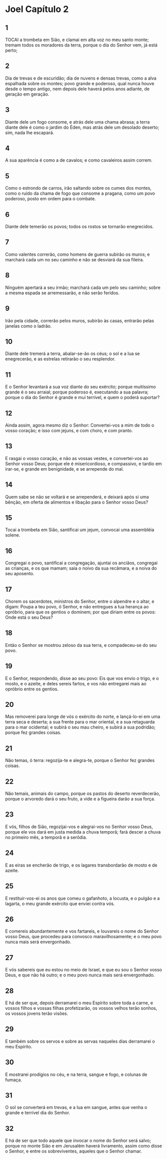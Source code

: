 # Joel Capítulo 2

## 1
TOCAI a trombeta em Sião, e clamai em alta voz no meu santo monte; tremam todos os moradores da terra, porque o dia do Senhor vem, já está perto;

## 2
Dia de trevas e de escuridão; dia de nuvens e densas trevas, como a alva espalhada sobre os montes; povo grande e poderoso, qual nunca houve desde o tempo antigo, nem depois dele haverá pelos anos adiante, de geração em geração.

## 3
Diante dele um fogo consome, e atrás dele uma chama abrasa; a terra diante dele é como o jardim do Éden, mas atrás dele um desolado deserto; sim, nada lhe escapará.

## 4
A sua aparência é como a de cavalos; e como cavaleiros assim correm.

## 5
Como o estrondo de carros, irão saltando sobre os cumes dos montes, como o ruído da chama de fogo que consome a pragana, como um povo poderoso, posto em ordem para o combate.

## 6
Diante dele temerão os povos; todos os rostos se tornarão enegrecidos.

## 7
Como valentes correrão, como homens de guerra subirão os muros; e marchará cada um no seu caminho e não se desviará da sua fileira.

## 8
Ninguém apertará a seu irmão; marchará cada um pelo seu caminho; sobre a mesma espada se arremessarão, e não serão feridos.

## 9
Irão pela cidade, correrão pelos muros, subirão às casas, entrarão pelas janelas como o ladrão.

## 10
Diante dele tremerá a terra, abalar-se-ão os céus; o sol e a lua se enegrecerão, e as estrelas retirarão o seu resplendor.

## 11
E o Senhor levantará a sua voz diante do seu exército; porque muitíssimo grande é o seu arraial; porque poderoso é, executando a sua palavra; porque o dia do Senhor é grande e mui terrível, e quem o poderá suportar?

## 12
Ainda assim, agora mesmo diz o Senhor: Convertei-vos a mim de todo o vosso coração; e isso com jejuns, e com choro, e com pranto.

## 13
E rasgai o vosso coração, e não as vossas vestes, e convertei-vos ao Senhor vosso Deus; porque ele é misericordioso, e compassivo, e tardio em irar-se, e grande em benignidade, e se arrepende do mal.

## 14
Quem sabe se não se voltará e se arrependerá, e deixará após si uma bênção, em oferta de alimentos e libação para o Senhor vosso Deus?

## 15
Tocai a trombeta em Sião, santificai um jejum, convocai uma assembléia solene.

## 16
Congregai o povo, santificai a congregação, ajuntai os anciãos, congregai as crianças, e os que mamam; saia o noivo da sua recâmara, e a noiva do seu aposento.

## 17
Chorem os sacerdotes, ministros do Senhor, entre o alpendre e o altar, e digam: Poupa a teu povo, ó Senhor, e não entregues a tua herança ao opróbrio, para que os gentios o dominem; por que diriam entre os povos: Onde está o seu Deus?

## 18
Então o Senhor se mostrou zeloso da sua terra, e compadeceu-se do seu povo.

## 19
E o Senhor, respondendo, disse ao seu povo: Eis que vos envio o trigo, e o mosto, e o azeite, e deles sereis fartos, e vos não entregarei mais ao opróbrio entre os gentios.

## 20
Mas removerei para longe de vós o exército do norte, e lançá-lo-ei em uma terra seca e deserta; a sua frente para o mar oriental, e a sua retaguarda para o mar ocidental; e subirá o seu mau cheiro, e subirá a sua podridão; porque fez grandes coisas.

## 21
Não temas, ó terra: regozija-te e alegra-te, porque o Senhor fez grandes coisas.

## 22
Não temais, animais do campo, porque os pastos do deserto reverdecerão, porque o arvoredo dará o seu fruto, a vide e a figueira darão a sua força.

## 23
E vós, filhos de Sião, regozijai-vos e alegrai-vos no Senhor vosso Deus, porque ele vos dará em justa medida a chuva temporã; fará descer a chuva no primeiro mês, a temporã e a serôdia.

## 24
E as eiras se encherão de trigo, e os lagares transbordarão de mosto e de azeite.

## 25
E restituir-vos-ei os anos que comeu o gafanhoto, a locusta, e o pulgão e a lagarta, o meu grande exército que enviei contra vós.

## 26
E comereis abundantemente e vos fartareis, e louvareis o nome do Senhor vosso Deus, que procedeu para convosco maravilhosamente; e o meu povo nunca mais será envergonhado.

## 27
E vós sabereis que eu estou no meio de Israel, e que eu sou o Senhor vosso Deus, e que não há outro; e o meu povo nunca mais será envergonhado.

## 28
E há de ser que, depois derramarei o meu Espírito sobre toda a carne, e vossos filhos e vossas filhas profetizarão, os vossos velhos terão sonhos, os vossos jovens terão visões.

## 29
E também sobre os servos e sobre as servas naqueles dias derramarei o meu Espírito.

## 30
E mostrarei prodígios no céu, e na terra, sangue e fogo, e colunas de fumaça.

## 31
O sol se converterá em trevas, e a lua em sangue, antes que venha o grande e terrível dia do Senhor.

## 32
E há de ser que todo aquele que invocar o nome do Senhor será salvo; porque no monte Sião e em Jerusalém haverá livramento, assim como disse o Senhor, e entre os sobreviventes, aqueles que o Senhor chamar.

